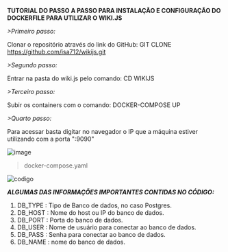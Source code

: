 **TUTORIAL DO PASSO A PASSO PARA INSTALAÇÃO E CONFIGURAÇÃO DO DOCKERFILE PARA UTILIZAR O WIKI.JS**


*>Primeiro passo:*

 Clonar o repositório através do link do GitHub: GIT CLONE https://github.com/isa712/wikijs.git

*>Segundo passo:*

Entrar na pasta do wiki.js pelo comando: CD WIKIJS

*>Terceiro passo:*

  Subir os containers com o comando: DOCKER-COMPOSE UP
  
*>Quarto passo:* 

 Para acessar basta digitar no navegador o IP que a máquina estiver utilizando com a porta ":9090"
 
![image](https://user-images.githubusercontent.com/85373388/120946016-6e125a00-c711-11eb-9f6c-5d35db57ccce.png)


  
  
  >docker-compose.yaml
  

![codigo](https://user-images.githubusercontent.com/85373388/120943453-5f25aa80-c705-11eb-937a-f74454cd26bc.PNG)

***ALGUMAS DAS INFORMAÇÕES IMPORTANTES CONTIDAS NO CÓDIGO:***

 1. DB_TYPE : Tipo de Banco de dados, no caso Postgres.
 2. DB_HOST : Nome do host ou IP do banco de dados.
 3. DB_PORT : Porta do banco de dados.
 4. DB_USER : Nome de usuário para conectar ao banco de dados.
 5. DB_PASS : Senha para conectar ao banco de dados.
 6. DB_NAME : nome do banco de dados.



  
 

